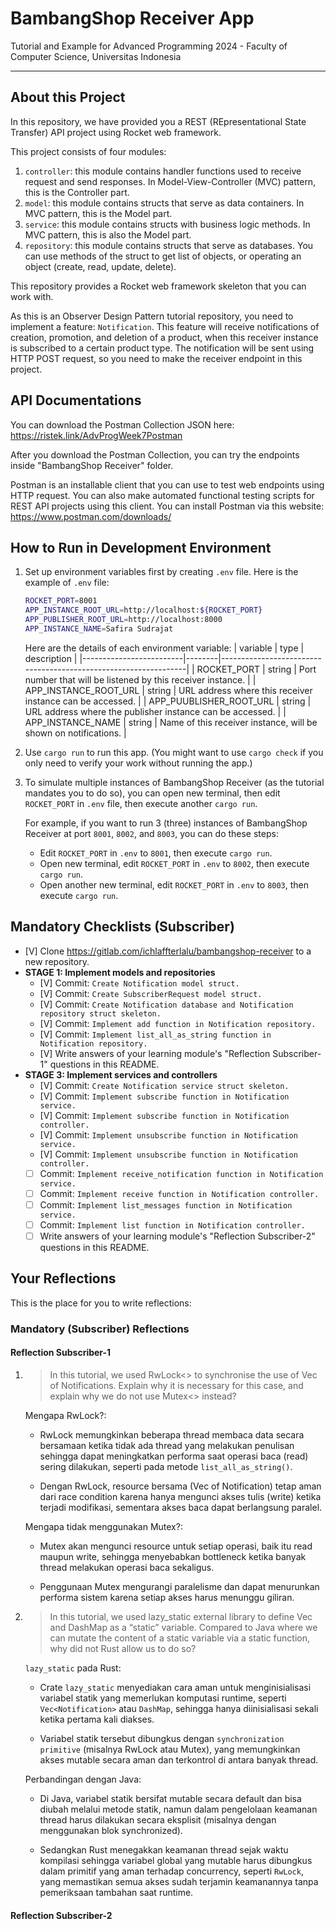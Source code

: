 # BambangShop Receiver App
Tutorial and Example for Advanced Programming 2024 - Faculty of Computer Science, Universitas Indonesia

---

## About this Project
In this repository, we have provided you a REST (REpresentational State Transfer) API project using Rocket web framework.

This project consists of four modules:
1.  `controller`: this module contains handler functions used to receive request and send responses.
    In Model-View-Controller (MVC) pattern, this is the Controller part.
2.  `model`: this module contains structs that serve as data containers.
    In MVC pattern, this is the Model part.
3.  `service`: this module contains structs with business logic methods.
    In MVC pattern, this is also the Model part.
4.  `repository`: this module contains structs that serve as databases.
    You can use methods of the struct to get list of objects, or operating an object (create, read, update, delete).

This repository provides a Rocket web framework skeleton that you can work with.

As this is an Observer Design Pattern tutorial repository, you need to implement a feature: `Notification`.
This feature will receive notifications of creation, promotion, and deletion of a product, when this receiver instance is subscribed to a certain product type.
The notification will be sent using HTTP POST request, so you need to make the receiver endpoint in this project.

## API Documentations

You can download the Postman Collection JSON here: https://ristek.link/AdvProgWeek7Postman

After you download the Postman Collection, you can try the endpoints inside "BambangShop Receiver" folder.

Postman is an installable client that you can use to test web endpoints using HTTP request.
You can also make automated functional testing scripts for REST API projects using this client.
You can install Postman via this website: https://www.postman.com/downloads/

## How to Run in Development Environment
1.  Set up environment variables first by creating `.env` file.
    Here is the example of `.env` file:
    ```bash
    ROCKET_PORT=8001
    APP_INSTANCE_ROOT_URL=http://localhost:${ROCKET_PORT}
    APP_PUBLISHER_ROOT_URL=http://localhost:8000
    APP_INSTANCE_NAME=Safira Sudrajat
    ```
    Here are the details of each environment variable:
    | variable                | type   | description                                                     |
    |-------------------------|--------|-----------------------------------------------------------------|
    | ROCKET_PORT             | string | Port number that will be listened by this receiver instance.    |
    | APP_INSTANCE_ROOT_URL   | string | URL address where this receiver instance can be accessed.       |
    | APP_PUUBLISHER_ROOT_URL | string | URL address where the publisher instance can be accessed.       |
    | APP_INSTANCE_NAME       | string | Name of this receiver instance, will be shown on notifications. |
2.  Use `cargo run` to run this app.
    (You might want to use `cargo check` if you only need to verify your work without running the app.)
3.  To simulate multiple instances of BambangShop Receiver (as the tutorial mandates you to do so),
    you can open new terminal, then edit `ROCKET_PORT` in `.env` file, then execute another `cargo run`.

    For example, if you want to run 3 (three) instances of BambangShop Receiver at port `8001`, `8002`, and `8003`, you can do these steps:
    -   Edit `ROCKET_PORT` in `.env` to `8001`, then execute `cargo run`.
    -   Open new terminal, edit `ROCKET_PORT` in `.env` to `8002`, then execute `cargo run`.
    -   Open another new terminal, edit `ROCKET_PORT` in `.env` to `8003`, then execute `cargo run`.

## Mandatory Checklists (Subscriber)
-   [V] Clone https://gitlab.com/ichlaffterlalu/bambangshop-receiver to a new repository.
-   **STAGE 1: Implement models and repositories**
    -   [V] Commit: `Create Notification model struct.`
    -   [V] Commit: `Create SubscriberRequest model struct.`
    -   [V] Commit: `Create Notification database and Notification repository struct skeleton.`
    -   [V] Commit: `Implement add function in Notification repository.`
    -   [V] Commit: `Implement list_all_as_string function in Notification repository.`
    -   [V] Write answers of your learning module's "Reflection Subscriber-1" questions in this README.
-   **STAGE 3: Implement services and controllers**
    -   [V] Commit: `Create Notification service struct skeleton.`
    -   [V] Commit: `Implement subscribe function in Notification service.`
    -   [V] Commit: `Implement subscribe function in Notification controller.`
    -   [V] Commit: `Implement unsubscribe function in Notification service.`
    -   [V] Commit: `Implement unsubscribe function in Notification controller.`
    -   [ ] Commit: `Implement receive_notification function in Notification service.`
    -   [ ] Commit: `Implement receive function in Notification controller.`
    -   [ ] Commit: `Implement list_messages function in Notification service.`
    -   [ ] Commit: `Implement list function in Notification controller.`
    -   [ ] Write answers of your learning module's "Reflection Subscriber-2" questions in this README.

## Your Reflections
This is the place for you to write reflections:

### Mandatory (Subscriber) Reflections

#### Reflection Subscriber-1

1. > In this tutorial, we used RwLock<> to synchronise the use of Vec of Notifications. Explain why it is necessary for this case, and explain why we do not use Mutex<> instead?

    Mengapa RwLock?:

    - RwLock memungkinkan beberapa thread membaca data secara bersamaan ketika tidak ada thread yang melakukan penulisan sehingga dapat meningkatkan performa saat operasi baca (read) sering dilakukan, seperti pada metode `list_all_as_string()`.

    - Dengan RwLock, resource bersama (Vec of Notification) tetap aman dari race condition karena hanya mengunci akses tulis (write) ketika terjadi modifikasi, sementara akses baca dapat berlangsung paralel.

    Mengapa tidak menggunakan Mutex?:

    - Mutex akan mengunci resource untuk setiap operasi, baik itu read maupun write, sehingga menyebabkan bottleneck ketika banyak thread melakukan operasi baca sekaligus.

    - Penggunaan Mutex mengurangi paralelisme dan dapat menurunkan performa sistem karena setiap akses harus menunggu giliran.

2. > In this tutorial, we used lazy_static external library to define Vec and DashMap as a “static” variable. Compared to Java where we can mutate the content of a static variable via a static function, why did not Rust allow us to do so?

    `lazy_static` pada Rust:

    - Crate `lazy_static` menyediakan cara aman untuk menginisialisasi variabel statik yang memerlukan komputasi runtime, seperti `Vec<Notification>` atau `DashMap`, sehingga hanya diinisialisasi sekali ketika pertama kali diakses.

   -  Variabel statik tersebut dibungkus dengan `synchronization primitive` (misalnya RwLock atau Mutex), yang memungkinkan akses mutable secara aman dan terkontrol di antara banyak thread.

    Perbandingan dengan Java:

    - Di Java, variabel statik bersifat mutable secara default dan bisa diubah melalui metode statik, namun dalam pengelolaan keamanan thread harus dilakukan secara eksplisit (misalnya dengan menggunakan blok synchronized).

    - Sedangkan Rust menegakkan keamanan thread sejak waktu kompilasi sehingga variabel global yang mutable harus dibungkus dalam primitif yang aman terhadap concurrency, seperti `RwLock`, yang memastikan semua akses sudah terjamin keamanannya tanpa pemeriksaan tambahan saat runtime.

#### Reflection Subscriber-2
